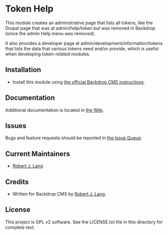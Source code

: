 Token Help
==========

This module creates an administrative page that lists all tokens, like the Drupal page that was at admin/help/token but was removed in Backdrop (since the admin Help menu was removed).

It also provides a developer page at admin/development/information/tokens that lists the data that various tokens need and/or provide, which is useful when developing token-related modules.

Installation
------------

- Install this module using [the official Backdrop CMS instructions](  https://backdropcms.org/guide/modules).

Documentation
-------------

Additional documentation is located in [the Wiki](https://github.com/backdrop-contrib/token_help/wiki/Documentation).

Issues
------

Bugs and feature requests should be reported in [the Issue Queue](https://github.com/backdrop-contrib/token_help/issues).

Current Maintainers
-------------------

- [Robert J. Lang](https://github.com/bugfolder)

Credits
-------

- Written for Backdrop CMS by [Robert J. Lang](https://github.com/bugfolder).

License
-------

This project is GPL v2 software.
See the LICENSE.txt file in this directory for complete text.

